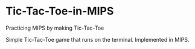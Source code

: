 # Tic-Tac-Toe-in-MIPS
Practicing MIPS by making Tic-Tac-Toe

Simple Tic-Tac-Toe game that runs on the terminal. Implemented in MIPS.
